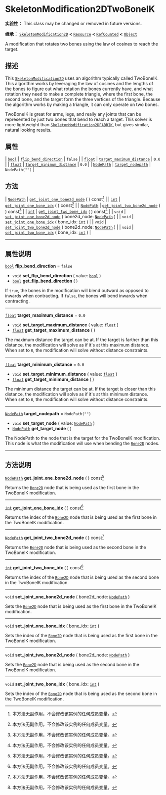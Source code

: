 <!-- ⚠ 请勿编辑本文件 ⚠ -->
<!-- 本文档使用脚本从 WeDot 引擎源码仓库生成。 -->
<!-- 生成脚本：https://github.com/WeDot-Engine/WeDot/tree/4.3/doc/tools/make_md.py； -->
<!-- 原文件：https://github.com/WeDot-Engine/WeDot/tree/4.3/doc/classes/SkeletonModification2DTwoBoneIK.xml。 -->

<div id="_class_skeletonmodification2dtwoboneik"></div>

# SkeletonModification2DTwoBoneIK

**实验性：** This class may be changed or removed in future versions.

**继承：** [`SkeletonModification2D`](class_skeletonmodification2d.md) **<** [`Resource`](class_resource.md) **<** [`RefCounted`](class_refcounted.md) **<** [`Object`](class_object.md)

A modification that rotates two bones using the law of cosines to reach the target.

## 描述

This [`SkeletonModification2D`](class_skeletonmodification2d.md) uses an algorithm typically called TwoBoneIK. This algorithm works by leveraging the law of cosines and the lengths of the bones to figure out what rotation the bones currently have, and what rotation they need to make a complete triangle, where the first bone, the second bone, and the target form the three vertices of the triangle. Because the algorithm works by making a triangle, it can only operate on two bones.

TwoBoneIK is great for arms, legs, and really any joints that can be represented by just two bones that bend to reach a target. This solver is more lightweight than [`SkeletonModification2DFABRIK`](class_skeletonmodification2dfabrik.md), but gives similar, natural looking results.

## 属性

| [`bool`](class_bool.md)         | [`flip_bend_direction`](#class_skeletonmodification2dtwoboneik_property_flip_bend_direction)         | ``false``        |
| [`float`](class_float.md)       | [`target_maximum_distance`](#class_skeletonmodification2dtwoboneik_property_target_maximum_distance) | ``0.0``          |
| [`float`](class_float.md)       | [`target_minimum_distance`](#class_skeletonmodification2dtwoboneik_property_target_minimum_distance) | ``0.0``          |
| [`NodePath`](class_nodepath.md) | [`target_nodepath`](#class_skeletonmodification2dtwoboneik_property_target_nodepath)                 | ``NodePath("")`` |

## 方法

| [`NodePath`](class_nodepath.md) | [`get_joint_one_bone2d_node`](#class_skeletonmodification2dtwoboneik_method_get_joint_one_bone2d_node) ( ) const[^const]                                |
| [`int`](class_int.md)           | [`get_joint_one_bone_idx`](#class_skeletonmodification2dtwoboneik_method_get_joint_one_bone_idx) ( ) const[^const]                                      |
| [`NodePath`](class_nodepath.md) | [`get_joint_two_bone2d_node`](#class_skeletonmodification2dtwoboneik_method_get_joint_two_bone2d_node) ( ) const[^const]                                |
| [`int`](class_int.md)           | [`get_joint_two_bone_idx`](#class_skeletonmodification2dtwoboneik_method_get_joint_two_bone_idx) ( ) const[^const]                                      |
| `void`                          | [`set_joint_one_bone2d_node`](#class_skeletonmodification2dtwoboneik_method_set_joint_one_bone2d_node) ( bone2d_node: [`NodePath`](class_nodepath.md) ) |
| `void`                          | [`set_joint_one_bone_idx`](#class_skeletonmodification2dtwoboneik_method_set_joint_one_bone_idx) ( bone_idx: [`int`](class_int.md) )                    |
| `void`                          | [`set_joint_two_bone2d_node`](#class_skeletonmodification2dtwoboneik_method_set_joint_two_bone2d_node) ( bone2d_node: [`NodePath`](class_nodepath.md) ) |
| `void`                          | [`set_joint_two_bone_idx`](#class_skeletonmodification2dtwoboneik_method_set_joint_two_bone_idx) ( bone_idx: [`int`](class_int.md) )                    |

<!-- rst-class:: classref-section-separator -->

---

## 属性说明

<div id="_class_skeletonmodification2dtwoboneik_property_flip_bend_direction"></div>

[`bool`](class_bool.md) **flip_bend_direction** = ``false`` <div id="class_skeletonmodification2dtwoboneik_property_flip_bend_direction"></div>

- `void` **set_flip_bend_direction** ( value: [`bool`](class_bool.md) )
- [`bool`](class_bool.md) **get_flip_bend_direction** ( )

If `true`, the bones in the modification will blend outward as opposed to inwards when contracting. If `false`, the bones will bend inwards when contracting.

<!-- rst-class:: classref-item-separator -->

---

<div id="_class_skeletonmodification2dtwoboneik_property_target_maximum_distance"></div>

[`float`](class_float.md) **target_maximum_distance** = ``0.0`` <div id="class_skeletonmodification2dtwoboneik_property_target_maximum_distance"></div>

- `void` **set_target_maximum_distance** ( value: [`float`](class_float.md) )
- [`float`](class_float.md) **get_target_maximum_distance** ( )

The maximum distance the target can be at. If the target is farther than this distance, the modification will solve as if it's at this maximum distance. When set to `0`, the modification will solve without distance constraints.

<!-- rst-class:: classref-item-separator -->

---

<div id="_class_skeletonmodification2dtwoboneik_property_target_minimum_distance"></div>

[`float`](class_float.md) **target_minimum_distance** = ``0.0`` <div id="class_skeletonmodification2dtwoboneik_property_target_minimum_distance"></div>

- `void` **set_target_minimum_distance** ( value: [`float`](class_float.md) )
- [`float`](class_float.md) **get_target_minimum_distance** ( )

The minimum distance the target can be at. If the target is closer than this distance, the modification will solve as if it's at this minimum distance. When set to `0`, the modification will solve without distance constraints.

<!-- rst-class:: classref-item-separator -->

---

<div id="_class_skeletonmodification2dtwoboneik_property_target_nodepath"></div>

[`NodePath`](class_nodepath.md) **target_nodepath** = ``NodePath("")`` <div id="class_skeletonmodification2dtwoboneik_property_target_nodepath"></div>

- `void` **set_target_node** ( value: [`NodePath`](class_nodepath.md) )
- [`NodePath`](class_nodepath.md) **get_target_node** ( )

The NodePath to the node that is the target for the TwoBoneIK modification. This node is what the modification will use when bending the [`Bone2D`](class_bone2d.md) nodes.

<!-- rst-class:: classref-section-separator -->

---

## 方法说明

<div id="_class_skeletonmodification2dtwoboneik_method_get_joint_one_bone2d_node"></div>

[`NodePath`](class_nodepath.md) **get_joint_one_bone2d_node** ( ) const[^const]<div id="class_skeletonmodification2dtwoboneik_method_get_joint_one_bone2d_node"></div>

Returns the [`Bone2D`](class_bone2d.md) node that is being used as the first bone in the TwoBoneIK modification.

<!-- rst-class:: classref-item-separator -->

---

<div id="_class_skeletonmodification2dtwoboneik_method_get_joint_one_bone_idx"></div>

[`int`](class_int.md) **get_joint_one_bone_idx** ( ) const[^const]<div id="class_skeletonmodification2dtwoboneik_method_get_joint_one_bone_idx"></div>

Returns the index of the [`Bone2D`](class_bone2d.md) node that is being used as the first bone in the TwoBoneIK modification.

<!-- rst-class:: classref-item-separator -->

---

<div id="_class_skeletonmodification2dtwoboneik_method_get_joint_two_bone2d_node"></div>

[`NodePath`](class_nodepath.md) **get_joint_two_bone2d_node** ( ) const[^const]<div id="class_skeletonmodification2dtwoboneik_method_get_joint_two_bone2d_node"></div>

Returns the [`Bone2D`](class_bone2d.md) node that is being used as the second bone in the TwoBoneIK modification.

<!-- rst-class:: classref-item-separator -->

---

<div id="_class_skeletonmodification2dtwoboneik_method_get_joint_two_bone_idx"></div>

[`int`](class_int.md) **get_joint_two_bone_idx** ( ) const[^const]<div id="class_skeletonmodification2dtwoboneik_method_get_joint_two_bone_idx"></div>

Returns the index of the [`Bone2D`](class_bone2d.md) node that is being used as the second bone in the TwoBoneIK modification.

<!-- rst-class:: classref-item-separator -->

---

<div id="_class_skeletonmodification2dtwoboneik_method_set_joint_one_bone2d_node"></div>

`void` **set_joint_one_bone2d_node** ( bone2d_node: [`NodePath`](class_nodepath.md) )<div id="class_skeletonmodification2dtwoboneik_method_set_joint_one_bone2d_node"></div>

Sets the [`Bone2D`](class_bone2d.md) node that is being used as the first bone in the TwoBoneIK modification.

<!-- rst-class:: classref-item-separator -->

---

<div id="_class_skeletonmodification2dtwoboneik_method_set_joint_one_bone_idx"></div>

`void` **set_joint_one_bone_idx** ( bone_idx: [`int`](class_int.md) )<div id="class_skeletonmodification2dtwoboneik_method_set_joint_one_bone_idx"></div>

Sets the index of the [`Bone2D`](class_bone2d.md) node that is being used as the first bone in the TwoBoneIK modification.

<!-- rst-class:: classref-item-separator -->

---

<div id="_class_skeletonmodification2dtwoboneik_method_set_joint_two_bone2d_node"></div>

`void` **set_joint_two_bone2d_node** ( bone2d_node: [`NodePath`](class_nodepath.md) )<div id="class_skeletonmodification2dtwoboneik_method_set_joint_two_bone2d_node"></div>

Sets the [`Bone2D`](class_bone2d.md) node that is being used as the second bone in the TwoBoneIK modification.

<!-- rst-class:: classref-item-separator -->

---

<div id="_class_skeletonmodification2dtwoboneik_method_set_joint_two_bone_idx"></div>

`void` **set_joint_two_bone_idx** ( bone_idx: [`int`](class_int.md) )<div id="class_skeletonmodification2dtwoboneik_method_set_joint_two_bone_idx"></div>

Sets the index of the [`Bone2D`](class_bone2d.md) node that is being used as the second bone in the TwoBoneIK modification.

[^virtual]: 本方法通常需要用户覆盖才能生效。
[^const]: 本方法无副作用，不会修改该实例的任何成员变量。
[^vararg]: 本方法除了能接受在此处描述的参数外，还能够继续接受任意数量的参数。
[^constructor]: 本方法用于构造某个类型。
[^static]: 调用本方法无需实例，可直接使用类名进行调用。
[^operator]: 本方法描述的是使用本类型作为左操作数的有效运算符。
[^bitfield]: 这个值是由下列位标志构成位掩码的整数。
[^void]: 无返回值。
